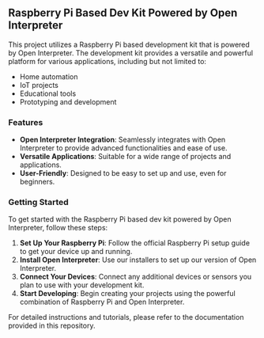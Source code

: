 ## Raspberry Pi Based Dev Kit Powered by Open Interpreter

This project utilizes a Raspberry Pi based development kit that is powered by Open Interpreter. The development kit provides a versatile and powerful platform for various applications, including but not limited to:

- Home automation
- IoT projects
- Educational tools
- Prototyping and development

### Features

- **Open Interpreter Integration**: Seamlessly integrates with Open Interpreter to provide advanced functionalities and ease of use.
- **Versatile Applications**: Suitable for a wide range of projects and applications.
- **User-Friendly**: Designed to be easy to set up and use, even for beginners.

### Getting Started

To get started with the Raspberry Pi based dev kit powered by Open Interpreter, follow these steps:

1. **Set Up Your Raspberry Pi**: Follow the official Raspberry Pi setup guide to get your device up and running.
2. **Install Open Interpreter**: Use our installers to set up our version of Open Interpreter.
3. **Connect Your Devices**: Connect any additional devices or sensors you plan to use with your development kit.
4. **Start Developing**: Begin creating your projects using the powerful combination of Raspberry Pi and Open Interpreter.

For detailed instructions and tutorials, please refer to the documentation provided in this repository.

